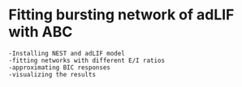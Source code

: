 # Fitting bursting network of adLIF with ABC
    -Installing NEST and adLIF model
    -fitting networks with different E/I ratios
    -approximating BIC responses
    -visualizing the results
